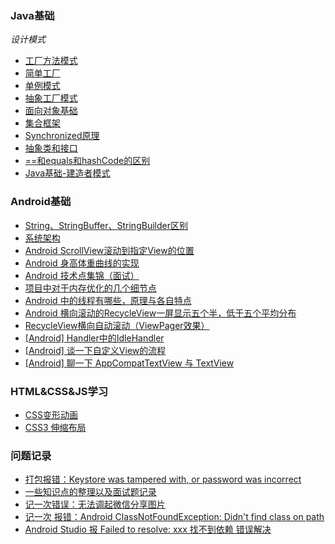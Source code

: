 ### Java基础

_设计模式_
+ [工厂方法模式](https://www.jianshu.com/p/abedf23e48db)
+ [简单工厂](https://www.jianshu.com/p/aecb6e46ea95)
+ [单例模式](https://www.jianshu.com/p/9444b6fbf3d1)
+ [抽象工厂模式](https://www.jianshu.com/p/47015e83fa68)
+ [面向对象基础](https://www.jianshu.com/p/f01408d89623)
+ [集合框架](https://www.jianshu.com/p/a67eb48a2e0b)
+ [Synchronized原理](https://www.jianshu.com/p/ef1c9cdac26a)
+ [抽象类和接口](https://www.jianshu.com/p/92ac0e6cec52)
+ [==和equals和hashCode的区别](https://www.jianshu.com/p/121c23a7bf00)
+ [Java基础-建造者模式](https://www.jianshu.com/p/e0058c7c1579)

### Android基础

+ [String、StringBuffer、StringBuilder区别](https://www.jianshu.com/p/a87eaeadcc19)
+ [系统架构](https://www.jianshu.com/p/898d4548030b)
+ [Android ScrollView滚动到指定View的位置](https://www.jianshu.com/p/ee9a4ced941e)
+ [Android 身高体重曲线的实现](https://www.jianshu.com/p/83ae7639a6de)
+ [Android 技术点集锦（面试）](https://www.jianshu.com/p/e6fb45e6378b)
+ [项目中对于内存优化的几个细节点](https://www.jianshu.com/p/aff97a15d72c)
+ [Android 中的线程有哪些，原理与各自特点](https://www.jianshu.com/p/1670b2bc0533)
+ [Android 横向滚动的RecycleView一屏显示五个半，低于五个平均分布](https://www.jianshu.com/p/788d505e869d)
+ [RecycleView横向自动滚动（ViewPager效果）](https://www.jianshu.com/p/577ce45a1632)
+ [[Android] Handler中的IdleHandler](https://www.jianshu.com/p/1dc73c8ab6a1)
+ [[Android] 谈一下自定义View的流程](https://www.jianshu.com/p/7bf20f6083c3)
+ [[Android] 聊一下 AppCompatTextView 与 TextView](https://www.jianshu.com/p/7dd81d8c514c)


### HTML&CSS&JS学习

+ [CSS变形动画](https://www.jianshu.com/p/654d8e12c119)
+ [CSS3 伸缩布局](https://www.jianshu.com/p/c5fad74a68c6)

### 问题记录
+ [打包报错：Keystore was tampered with, or password was incorrect](https://www.jianshu.com/p/b8ce3e21abc6)
+ [一些知识点的整理以及面试题记录](https://www.jianshu.com/p/1c74438775a1)
+ [记一次错误：无法调起微信分享图片](https://www.jianshu.com/p/3dca9c707fdc)
+ [记一次 报错：Android ClassNotFoundException: Didn't find class on path](https://www.jianshu.com/p/b0085ea91ffe)
+ [Android Studio 报 Failed to resolve: xxx 找不到依赖 错误解决](https://www.jianshu.com/p/cc58cb9af085)
